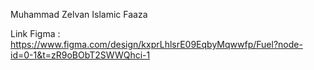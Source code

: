 Muhammad Zelvan Islamic Faaza

Link Figma : https://www.figma.com/design/kxprLhlsrE09EqbyMqwwfp/Fuel?node-id=0-1&t=zR9oBObT2SWWQhci-1
